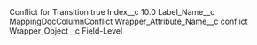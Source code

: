 <?xml version="1.0" encoding="UTF-8"?>
<CustomMetadata xmlns="http://soap.sforce.com/2006/04/metadata" xmlns:xsi="http://www.w3.org/2001/XMLSchema-instance" xmlns:xsd="http://www.w3.org/2001/XMLSchema">
    <label>Conflict for Transition</label>
    <protected>true</protected>
    <values>
        <field>Index__c</field>
        <value xsi:type="xsd:double">10.0</value>
    </values>
    <values>
        <field>Label_Name__c</field>
        <value xsi:type="xsd:string">MappingDocColumnConflict</value>
    </values>
    <values>
        <field>Wrapper_Attribute_Name__c</field>
        <value xsi:type="xsd:string">conflict</value>
    </values>
    <values>
        <field>Wrapper_Object__c</field>
        <value xsi:type="xsd:string">Field-Level</value>
    </values>
</CustomMetadata>
